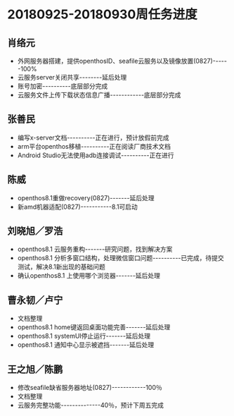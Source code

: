 # 20180925-20180930周任务进度

## 肖络元
- 外网服务器搭建，提供openthosID、seafile云服务以及镜像放置(0827)------100%
- 云服务server关闭共享--------延后处理
- 账号加密----------底层部分完成
- 云服务文件上传下载状态信息广播------------底层部分完成

## 张善民
- 编写x-server文档----------正在进行，预计放假前完成
- arm平台openthos移植----------正在阅读厂商技术文档
- Android Studio无法使用adb连接调试----------正在进行

## 陈威
- openthos8.1重做recovery(0827)-------延后处理
- 新amd机器适配(0827)-----------8.1可启动

## 刘晓旭／罗浩
- openthos8.1 云服务重构-------研究问题，找到解决方案
- openthos8.1 分析多窗口结构，处理微信窗口问题----------已完成，待提交测试，解决8.1新出现的基础问题
- 确认openthos8.1 上使用哪个浏览器-------延后处理

## 曹永韧／卢宁
- 文档整理
- openthos8.1 home键返回桌面功能完善-------延后处理
- openthos8.1 systemUI停止运行-------延后处理
- openthos8.1 通知中心显示被遮挡-------延后处理

## 王之旭／陈鹏
- 修改seafile缺省服务器地址(0827)------------100％
- 文档整理
- 云服务完整功能--------------40％，预计下周五完成
